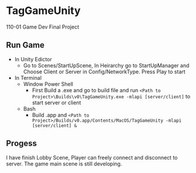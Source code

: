# TagGameUnity
 110-01 Game Dev Final Project

## Run Game
* In Unity Edictor
    * Go to Scenes/StartUpScene, In Heirarchy go to StartUpManager and Choose Client or Server in Config/NetworkType. Press Play to start
* In Terminal
    * Window Power Shell
        * First Build a .exe and go to build file and run `<Path to Project>\Builds\v0\TagGameUnity.exe -mlapi [server/client]` to start server or client
    * Bash
        * Build .app and `<Path to Project>/Builds/v0.app/Contents/MacOS/TagGameUnity -mlapi [server/client] &`
## Progess
I have finish Lobby Scene, Player can freely connect and disconnect to server. The game main scene is still developing.

